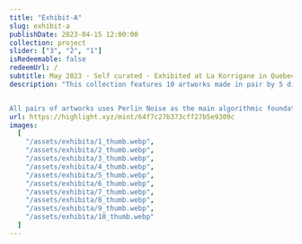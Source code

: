 ```yaml
---
title: "Exhibit-A"
slug: exhibit-a
publishDate: 2023-04-15 12:00:00
collection: project
slider: ["3", "2", "1"]
isRedeemable: false
redeemUrl: /
subtitle: May 2023 - Self curated - Exhibited at La Korrigane in Quebec city - Certificate hosted by Highlight.xyz
description: "This collection features 10 artworks made in pair by 5 different algorithm. This collection was exhibited at La Korrigane in Quebec City during the summer of 2023.


All pairs of artworks uses Perlin Noise as the main algorithmic foundation and shows how a similar techniques can yield such different results."
url: https://highlight.xyz/mint/64f7c27b373cff27b5e9309c
images:
  [
    "/assets/exhibita/1_thumb.webp",
    "/assets/exhibita/2_thumb.webp",
    "/assets/exhibita/3_thumb.webp",
    "/assets/exhibita/4_thumb.webp",
    "/assets/exhibita/5_thumb.webp",
    "/assets/exhibita/6_thumb.webp",
    "/assets/exhibita/7_thumb.webp",
    "/assets/exhibita/8_thumb.webp",
    "/assets/exhibita/9_thumb.webp",
    "/assets/exhibita/10_thumb.webp"
  ]
---
```

